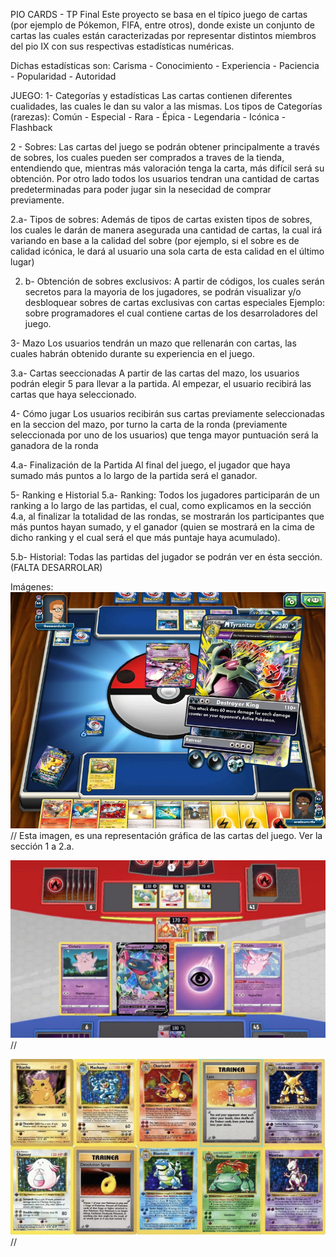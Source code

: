 PIO CARDS - TP Final
Este proyecto se basa en el típico juego de cartas (por ejemplo de Pókemon, FIFA, entre otros), donde existe un conjunto de cartas las cuales están caracterizadas
por representar distintos miembros del pio IX con sus respectivas estadísticas numéricas.

Dichas estadísticas son:
Carisma - Conocimiento - Experiencia - Paciencia - Popularidad - Autoridad

JUEGO:
1- Categorías y estadísticas
Las cartas contienen diferentes cualidades, las cuales le dan su valor a las mismas. Los tipos de Categorías (rarezas):
Común - Especial - Rara - Épica - Legendaria - Icónica - Flashback

2 - Sobres: 
Las cartas del juego se podrán obtener principalmente a través de sobres, los cuales pueden ser comprados a traves de la tienda, entendiendo que, mientras más valoración tenga la carta, más difícil será su obtención.
Por otro lado todos los usuarios tendran una cantidad de cartas predeterminadas para poder jugar sin la nesecidad de comprar previamente.

 2.a- Tipos de sobres:
Además de tipos de cartas existen tipos de sobres, los cuales le darán de manera asegurada una cantidad de cartas, la cual irá variando en base a la calidad del sobre (por ejemplo, si el sobre es de calidad icónica, le dará al usuario una sola carta de esta calidad en el último lugar)

 2. b- Obtención de sobres exclusivos:
A partir de códigos, los cuales serán secretos para la mayoria de los jugadores, se podrán visualizar y/o desbloquear sobres de cartas exclusivas con cartas especiales
Ejemplo: sobre programadores el cual contiene cartas de los desarroladores del juego. 

3- Mazo
Los usuarios tendrán un mazo que rellenarán con cartas, las cuales habrán obtenido durante su experiencia en el juego. 

 3.a- Cartas seeccionadas
A partir de las cartas del mazo, los usuarios podrán elegir 5 para llevar a la partida. 
Al empezar, el usuario recibirá las cartas que haya seleccionado. 

4- Cómo jugar
Los usuarios recibirán sus cartas previamente seleccionadas en la seccion del mazo, por turno la carta de la ronda (previamente seleccionada por uno de los usuarios) que tenga mayor puntuación será la ganadora de la ronda

 4.a- Finalización de la Partida
Al final del juego, el jugador que haya sumado más puntos a lo largo de la partida será el ganador.

5- Ranking e Historial
 5.a- Ranking:
 Todos los jugadores participarán de un ranking a lo largo de las partidas, el cual, como explicamos en la sección 4.a, al finalizar la totalidad de las rondas, se mostrarán los participantes que más puntos hayan sumado, y el ganador (quien se mostrará en la cima de dicho ranking y el cual será el que más puntaje haya acumulado). 
 
 5.b- Historial:
   Todas las partidas del jugador se podrán ver en ésta sección. (FALTA DESARROLAR)

Imágenes: 
![image](imagen1.webp)
// Esta imagen, es una representación gráfica de las cartas del juego. Ver la sección 1 a 2.a.


![image](imagen2.webp)
// 


![image](imagen3.webp)
//



